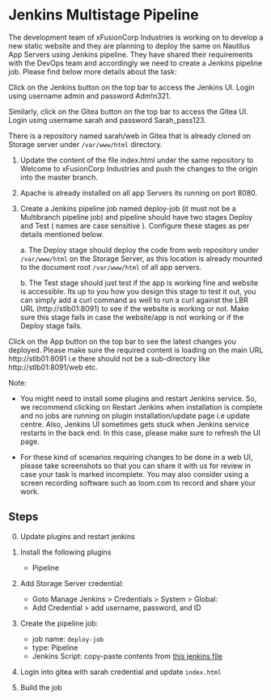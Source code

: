 # Jenkins Multistage Pipeline

The development team of xFusionCorp Industries is working on to develop a new static website and they are planning to deploy the same on Nautilus App Servers using Jenkins pipeline. They have shared their requirements with the DevOps team and accordingly we need to create a Jenkins pipeline job. Please find below more details about the task:

Click on the Jenkins button on the top bar to access the Jenkins UI. Login using username admin and password Adm!n321.

Similarly, click on the Gitea button on the top bar to access the Gitea UI. Login using username sarah and password Sarah_pass123.

There is a repository named sarah/web in Gitea that is already cloned on Storage server under `/var/www/html` directory.

 1. Update the content of the file index.html under the same repository to Welcome to xFusionCorp Industries and push the changes to the origin into the master branch.

 2. Apache is already installed on all app Servers its running on port 8080.

 3. Create a Jenkins pipeline job named deploy-job (it must not be a Multibranch pipeline job) and pipeline should have two stages Deploy and Test ( names are case sensitive ). Configure these stages as per details mentioned below.

    a. The Deploy stage should deploy the code from web repository under `/var/www/html` on the Storage Server, as this location is already mounted to the document root `/var/www/html` of all app servers.

    b. The Test stage should just test if the app is working fine and website is accessible. Its up to you how you design this stage to test it out, you can simply add a curl command as well to run a curl against the LBR URL (http://stlb01:8091) to see if the website is working or not. Make sure this stage fails in case the website/app is not working or if the Deploy stage fails.

Click on the App button on the top bar to see the latest changes you deployed. Please make sure the required content is loading on the main URL http://stlb01:8091 i.e there should not be a sub-directory like http://stlb01:8091/web etc.

Note:

- You might need to install some plugins and restart Jenkins service. So, we recommend clicking on Restart Jenkins when installation is complete and no jobs are running on plugin installation/update page i.e update centre. Also, Jenkins UI sometimes gets stuck when Jenkins service restarts in the back end. In this case, please make sure to refresh the UI page.

- For these kind of scenarios requiring changes to be done in a web UI, please take screenshots so that you can share it with us for review in case your task is marked incomplete. You may also consider using a screen recording software such as loom.com to record and share your work.

## Steps

0. Update plugins and restart jenkins
1. Install the following plugins
    - Pipeline
2. Add Storage Server credential:
    - Goto Manage Jenkins > Credentials > System > Global:
    - Add Credential > add username, password, and ID
3. Create the pipeline job:
    - job name: `deploy-job`
    - type: Pipeline
    - Jenkins Script: copy-paste contents from [this jenkins file](../files/jenkins-multistage-pipeline.jenkinsfile)

4. Login into gitea with sarah credential and update `index.html`

5. Build the job
